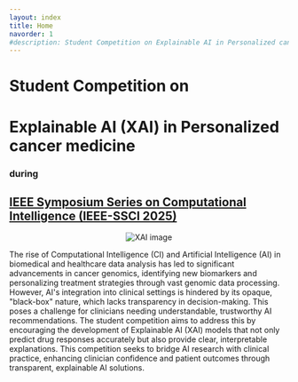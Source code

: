 ```yaml
---
layout: index
title: Home
navorder: 1
#description: Student Competition on Explainable AI in Personalized cancer medicine  
---
```


<h1>Student Competition on </h1>
<h1>Explainable AI (XAI) in Personalized cancer medicine</h1>
<h3>during</h3>
<h2 id="my-heading">
  <a href="https://ieee-ssci.org/">IEEE Symposium Series on Computational Intelligence (IEEE-SSCI 2025)</a>
</h2>

<!-- <div style="text-align: center;">
  <img src="{{ '/assets/images/xAI2.svg' | relative_url }}" alt="XAI image" />
</div> -->

<div style="text-align: center;">
  <img src="https://raw.githubusercontent.com/merlab/BioXAI-2025/master/assets/images/xAI2.svg" alt="XAI image" />
</div>


The rise of Computational Intelligence (CI) and Artificial Intelligence (AI) in biomedical and healthcare data analysis has led to significant advancements in cancer genomics, identifying new biomarkers and personalizing treatment strategies through vast genomic data processing. 
However, AI's integration into clinical settings is hindered by its opaque, "black-box" nature, which lacks transparency in decision-making. 
This poses a challenge for clinicians needing understandable, trustworthy AI recommendations. 
The student competition aims to address this by encouraging the development of Explainable AI (XAI) models that not only predict drug responses accurately but also provide clear, interpretable explanations. 
This competition seeks to bridge AI research with clinical practice, enhancing clinician confidence and patient outcomes through transparent, explainable AI solutions.
